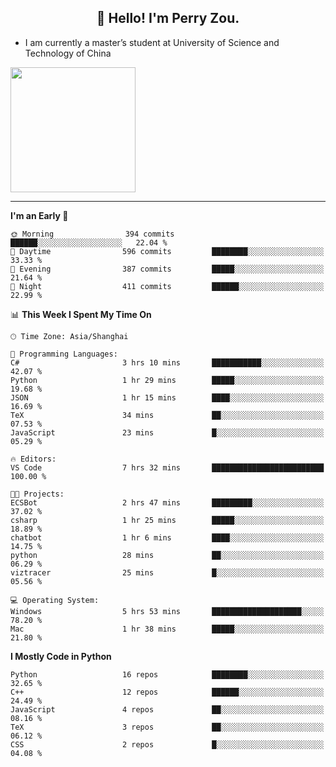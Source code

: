 <h2 align="center">👋 Hello! I'm Perry Zou.</h2>

- I am currently a master’s student at University of Science and Technology of China

<img height=200 align="center" src="https://github-readme-stats.vercel.app/api?username=zonepg" />

-------

<!--START_SECTION:waka-->
**I'm an Early 🐤** 

```text
🌞 Morning                394 commits         ██████░░░░░░░░░░░░░░░░░░░   22.04 % 
🌆 Daytime                596 commits         ████████░░░░░░░░░░░░░░░░░   33.33 % 
🌃 Evening                387 commits         █████░░░░░░░░░░░░░░░░░░░░   21.64 % 
🌙 Night                  411 commits         ██████░░░░░░░░░░░░░░░░░░░   22.99 % 
```


📊 **This Week I Spent My Time On** 

```text
🕑︎ Time Zone: Asia/Shanghai

💬 Programming Languages: 
C#                       3 hrs 10 mins       ███████████░░░░░░░░░░░░░░   42.07 % 
Python                   1 hr 29 mins        █████░░░░░░░░░░░░░░░░░░░░   19.68 % 
JSON                     1 hr 15 mins        ████░░░░░░░░░░░░░░░░░░░░░   16.69 % 
TeX                      34 mins             ██░░░░░░░░░░░░░░░░░░░░░░░   07.53 % 
JavaScript               23 mins             █░░░░░░░░░░░░░░░░░░░░░░░░   05.29 % 

🔥 Editors: 
VS Code                  7 hrs 32 mins       █████████████████████████   100.00 % 

🐱‍💻 Projects: 
ECSBot                   2 hrs 47 mins       █████████░░░░░░░░░░░░░░░░   37.02 % 
csharp                   1 hr 25 mins        █████░░░░░░░░░░░░░░░░░░░░   18.89 % 
chatbot                  1 hr 6 mins         ████░░░░░░░░░░░░░░░░░░░░░   14.75 % 
python                   28 mins             ██░░░░░░░░░░░░░░░░░░░░░░░   06.29 % 
viztracer                25 mins             █░░░░░░░░░░░░░░░░░░░░░░░░   05.56 % 

💻 Operating System: 
Windows                  5 hrs 53 mins       ████████████████████░░░░░   78.20 % 
Mac                      1 hr 38 mins        █████░░░░░░░░░░░░░░░░░░░░   21.80 % 
```

**I Mostly Code in Python** 

```text
Python                   16 repos            ████████░░░░░░░░░░░░░░░░░   32.65 % 
C++                      12 repos            ██████░░░░░░░░░░░░░░░░░░░   24.49 % 
JavaScript               4 repos             ██░░░░░░░░░░░░░░░░░░░░░░░   08.16 % 
TeX                      3 repos             ██░░░░░░░░░░░░░░░░░░░░░░░   06.12 % 
CSS                      2 repos             █░░░░░░░░░░░░░░░░░░░░░░░░   04.08 % 
```




<!--END_SECTION:waka-->
